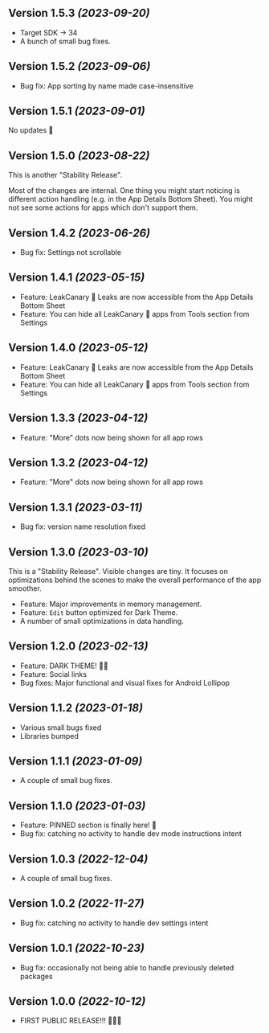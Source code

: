 Version 1.5.3 *(2023-09-20)*
-----------------------------------

* Target SDK -> 34
* A bunch of small bug fixes.

Version 1.5.2 *(2023-09-06)*
-----------------------------------

* Bug fix: App sorting by name made case-insensitive

Version 1.5.1 *(2023-09-01)*
-----------------------------------

No updates 🫡

Version 1.5.0 *(2023-08-22)*
-----------------------------------

This is another "Stability Release".

Most of the changes are internal. One thing you might start noticing is different action handling (e.g. in the App Details Bottom Sheet).
You might not see some actions for apps which don't support them. 

Version 1.4.2 *(2023-06-26)*
-----------------------------------

* Bug fix: Settings not scrollable

Version 1.4.1 *(2023-05-15)*
-----------------------------------

* Feature: LeakCanary 🐤 Leaks are now accessible from the App Details Bottom Sheet
* Feature: You can hide all LeakCanary 🐤 apps from Tools section from Settings

Version 1.4.0 *(2023-05-12)*
-----------------------------------

* Feature: LeakCanary 🐤 Leaks are now accessible from the App Details Bottom Sheet
* Feature: You can hide all LeakCanary 🐤 apps from Tools section from Settings

Version 1.3.3 *(2023-04-12)*
-----------------------------------

* Feature: "More" dots now being shown for all app rows

Version 1.3.2 *(2023-04-12)*
-----------------------------------

* Feature: "More" dots now being shown for all app rows

Version 1.3.1 *(2023-03-11)*
-----------------------------------

* Bug fix: version name resolution fixed

Version 1.3.0 *(2023-03-10)*
-----------------------------------

This is a "Stability Release".
Visible changes are tiny. It focuses on optimizations behind the scenes to make the overall performance of the app smoother.

* Feature: Major improvements in memory management.
* Feature: `Edit` button optimized for Dark Theme.
* A number of small optimizations in data handling.

Version 1.2.0 *(2023-02-13)*
-----------------------------------

* Feature: DARK THEME! 🌚🌝
* Feature: Social links
* Bug fixes: Major functional and visual fixes for Android Lollipop

Version 1.1.2 *(2023-01-18)*
-----------------------------------

* Various small bugs fixed
* Libraries bumped

Version 1.1.1 *(2023-01-09)*
-----------------------------------

* A couple of small bug fixes.

Version 1.1.0 *(2023-01-03)*
-----------------------------------

* Feature: PINNED section is finally here! 🕺
* Bug fix: catching no activity to handle dev mode instructions intent

Version 1.0.3 *(2022-12-04)*
-----------------------------------

* A couple of small bug fixes.

Version 1.0.2 *(2022-11-27)*
-----------------------------------

* Bug fix: catching no activity to handle dev settings intent

Version 1.0.1 *(2022-10-23)*
-----------------------------------

* Bug fix: occasionally not being able to handle previously deleted packages

Version 1.0.0 *(2022-10-12)*
-----------------------------------

* FIRST PUBLIC RELEASE!!! 🎉🎉🎉
